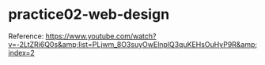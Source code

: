 # practice02-web-design
Reference: https://www.youtube.com/watch?v=-2LtZRi6Q0s&amp;list=PLjwm_8O3suyOwElnplQ3quKEHsOuHyP9R&amp;index=2
